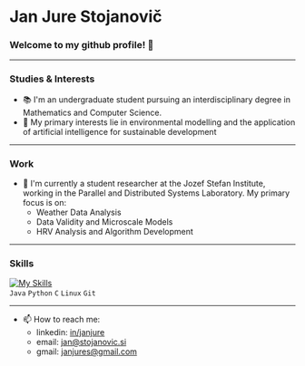 # Jan Jure Stojanovič
### Welcome to my github profile! 👋
---
### Studies & Interests
- 📚 I'm an undergraduate student pursuing an interdisciplinary degree in Mathematics and Computer Science. 
- 🌱 My primary interests lie in environmental modelling and the application of artificial intelligence for sustainable development 
---
### Work 
- 💼 I'm currently a student researcher at the Jozef Stefan Institute, working in the Parallel and Distributed Systems Laboratory. My primary focus is on:
  * Weather Data Analysis
  * Data Validity and Microscale Models
  * HRV Analysis and Algorithm Development
---
### Skills
[![My Skills](https://skillicons.dev/icons?i=java,py,c,linux,git)](https://skillicons.dev)\
`Java` `Python` `C` `Linux` `Git`

---
- 📫 How to reach me:
  * linkedin: [in/janjure](https://www.linkedin.com/in/jan-jure-stojanovi%C4%8D-139964237/)
  * email: jan@stojanovic.si
  * gmail: janjures@gmail.com
